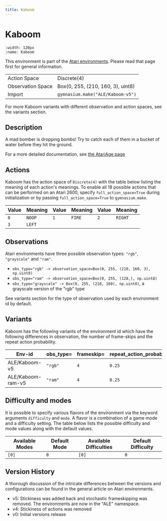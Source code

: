 ```yaml
---
title: Kaboom
---
```


# Kaboom

```{figure} ../../_static/videos/atari/kaboom.gif
:width: 120px
:name: Kaboom
```

This environment is part of the <a href='..'>Atari environments</a>. Please read that page first for general information.

|   |   |
|---|---|
| Action Space | Discrete(4) |
| Observation Space | Box(0, 255, (210, 160, 3), uint8) |
| Import | `gymnasium.make("ALE/Kaboom-v5")` |

For more Kaboom variants with different observation and action spaces, see the variants section.

## Description

A mad bomber is dropping bombs! Try to catch each of them in a bucket of water before they hit the ground.

For a more detailed documentation, see [the AtariAge page](https://atariage.com/manual_html_page.php?SoftwareLabelID=257)

## Actions

Kaboom has the action space of `Discrete(4)` with the table below listing the meaning of each action's meanings.
To enable all 18 possible actions that can be performed on an Atari 2600, specify `full_action_space=True` during
initialization or by passing `full_action_space=True` to `gymnasium.make`.

| Value   | Meaning   | Value   | Meaning   | Value   | Meaning   |
|---------|-----------|---------|-----------|---------|-----------|
| `0`     | `NOOP`    | `1`     | `FIRE`    | `2`     | `RIGHT`   |
| `3`     | `LEFT`    |         |           |         |           |

## Observations

Atari environments have three possible observation types: `"rgb"`, `"grayscale"` and `"ram"`.

- `obs_type="rgb" -> observation_space=Box(0, 255, (210, 160, 3), np.uint8)`
- `obs_type="ram" -> observation_space=Box(0, 255, (128,), np.uint8)`
- `obs_type="grayscale" -> Box(0, 255, (210, 160), np.uint8)`, a grayscale version of the "rgb" type

See variants section for the type of observation used by each environment id by default.


## Variants

Kaboom has the following variants of the environment id which have the following differences in observation,
the number of frame-skips and the repeat action probability.

| Env-id            | obs_type=   | frameskip=   | repeat_action_probability=   |
|-------------------|-------------|--------------|------------------------------|
| ALE/Kaboom-v5     | `"rgb"`     | `4`          | `0.25`                       |
| ALE/Kaboom-ram-v5 | `"ram"`     | `4`          | `0.25`                       |

## Difficulty and modes

It is possible to specify various flavors of the environment via the keyword arguments `difficulty` and `mode`.
A flavor is a combination of a game mode and a difficulty setting. The table below lists the possible difficulty and mode values
along with the default values.

| Available Modes   | Default Mode   | Available Difficulties   | Default Difficulty   |
|-------------------|----------------|--------------------------|----------------------|
| `[0]`             | `0`            | `[0]`                    | `0`                  |

## Version History

A thorough discussion of the intricate differences between the versions and configurations can be found in the general article on Atari environments.

* v5: Stickiness was added back and stochastic frameskipping was removed. The environments are now in the "ALE" namespace.
* v4: Stickiness of actions was removed
* v0: Initial versions release
